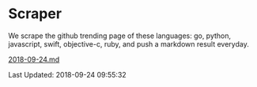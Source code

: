 # Scraper

We scrape the github trending page of these languages: go, python, javascript, swift, objective-c, ruby, and push a markdown result everyday.

[2018-09-24.md](https://github.com/henson/Scraper/blob/master/2018-09-24.md)

Last Updated: 2018-09-24 09:55:32
